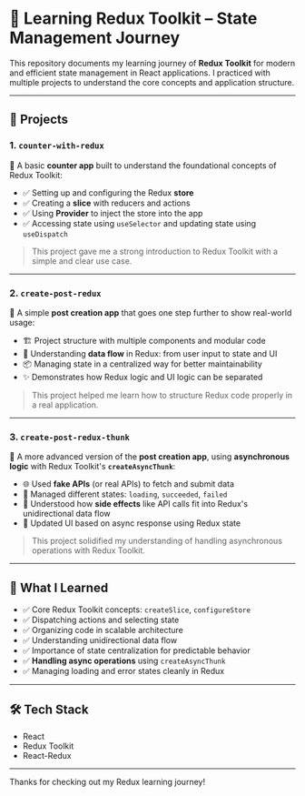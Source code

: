 # 🧠 Learning Redux Toolkit – State Management Journey

This repository documents my learning journey of **Redux Toolkit** for modern and efficient state management in React applications. I practiced with multiple projects to understand the core concepts and application structure.

---

## 📁 Projects

### 1. `counter-with-redux`

🔢 A basic **counter app** built to understand the foundational concepts of Redux Toolkit:

- ✅ Setting up and configuring the Redux **store**
- ✅ Creating a **slice** with reducers and actions
- ✅ Using **Provider** to inject the store into the app
- ✅ Accessing state using `useSelector` and updating state using `useDispatch`

> This project gave me a strong introduction to Redux Toolkit with a simple and clear use case.

---

### 2. `create-post-redux`

📝 A simple **post creation app** that goes one step further to show real-world usage:

- 🏗️ Project structure with multiple components and modular code  
- 🔁 Understanding **data flow** in Redux: from user input to state and UI  
- 📦 Managing state in a centralized way for better maintainability  
- ✨ Demonstrates how Redux logic and UI logic can be separated

> This project helped me learn how to structure Redux code properly in a real application.

---

### 3. `create-post-redux-thunk`

🔄 A more advanced version of the **post creation app**, using **asynchronous logic** with Redux Toolkit's **`createAsyncThunk`**:

- 🌐 Used **fake APIs** (or real APIs) to fetch and submit data  
- 🚦 Managed different states: `loading`, `succeeded`, `failed`  
- 🔁 Understood how **side effects** like API calls fit into Redux's unidirectional data flow  
- 🔄 Updated UI based on async response using Redux state

> This project solidified my understanding of handling asynchronous operations with Redux Toolkit.

---

## 🚀 What I Learned

- ✅ Core Redux Toolkit concepts: `createSlice`, `configureStore`  
- ✅ Dispatching actions and selecting state  
- ✅ Organizing code in scalable architecture  
- ✅ Understanding unidirectional data flow  
- ✅ Importance of state centralization for predictable behavior  
- ✅ **Handling async operations** using `createAsyncThunk`  
- ✅ Managing loading and error states cleanly in Redux  

---

## 🛠️ Tech Stack

- React  
- Redux Toolkit  
- React-Redux  

---

Thanks for checking out my Redux learning journey!
